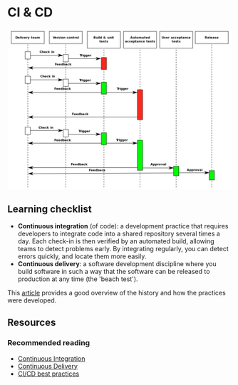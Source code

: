 # CI & CD

![continuous delivery](../.gitbook/assets/continuous_delivery_pipeline.png)

## Learning checklist

* **Continuous integration** \(of code\): a development practice that requires developers to integrate code into a shared repository several times a day. Each check-in is then verified by an automated build, allowing teams to detect problems early. By integrating regularly, you can detect errors quickly, and locate them more easily.
* **Continuous delivery**: a software development discipline where you build software in such a way that the software can be released to production at any time \(the 'beach test'\).

This [article](https://thenewstack.io/understanding-the-difference-between-ci-and-cd/) provides a good overview of the history and how the practices were developed.

## Resources

### Recommended reading

* [Continuous Integration](https://www.martinfowler.com/articles/continuousIntegration.html)
* [Continuous Delivery](https://martinfowler.com/bliki/ContinuousDelivery.html)
* [CI/CD best practices](https://www.digitalocean.com/community/tutorials/an-introduction-to-ci-cd-best-practices)

